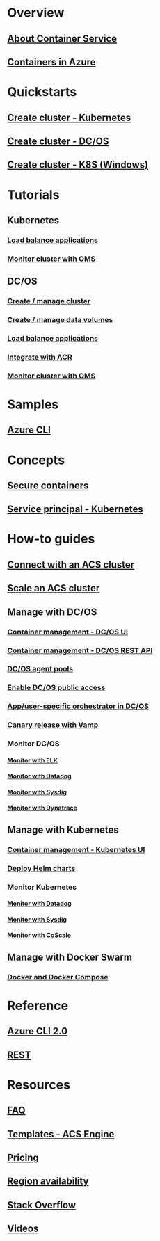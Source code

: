 # Overview
## [About Container Service](container-service-intro.md)
## [Containers in Azure](../virtual-machines/linux/containers.md?toc=%2fazure%2fcontainer-service%2ftoc.json)

# Quickstarts
## [Create cluster - Kubernetes](container-service-kubernetes-walkthrough.md)
## [Create cluster - DC/OS](container-service-dcos-quickstart.md)
## [Create cluster - K8S (Windows)](container-service-kubernetes-windows-walkthrough.md)

# Tutorials
## Kubernetes
### [Load balance applications](container-service-kubernetes-load-balancing.md)
### [Monitor cluster with OMS](container-service-kubernetes-oms.md)
## DC/OS
### [Create / manage cluster](container-service-dcos-manage-tutorial.md)
### [Create / manage data volumes](container-service-dcos-fileshare.md)
### [Load balance applications](container-service-load-balancing.md)
### [Integrate with ACR](container-service-dcos-acr.md)
### [Monitor cluster with OMS](container-service-monitoring-oms.md)

# Samples
## [Azure CLI](cli-samples.md)

# Concepts
## [Secure containers](container-service-security.md)
## [Service principal - Kubernetes](container-service-kubernetes-service-principal.md)

# How-to guides
## [Connect with an ACS cluster](container-service-connect.md)
## [Scale an ACS cluster](container-service-scale.md)
## Manage with DC/OS
### [Container management - DC/OS UI](container-service-mesos-marathon-ui.md)
### [Container management - DC/OS REST API](container-service-mesos-marathon-rest.md)
### [DC/OS agent pools](container-service-dcos-agents.md)
### [Enable DC/OS public access](container-service-enable-public-access.md)
### [App/user-specific orchestrator in DC/OS](container-service-application-specific-marathon.md)
### [Canary release with Vamp](container-service-dcos-vamp-canary-release.md)
### Monitor DC/OS
#### [Monitor with ELK](container-service-monitoring-elk.md)
#### [Monitor with Datadog](container-service-monitoring.md)
#### [Monitor with Sysdig](container-service-monitoring-sysdig.md)
#### [Monitor with Dynatrace](container-service-monitoring-dynatrace.md)
## Manage with Kubernetes
### [Container management - Kubernetes UI](container-service-kubernetes-ui.md)
### [Deploy Helm charts](container-service-kubernetes-helm.md)
### Monitor Kubernetes
#### [Monitor with Datadog](container-service-kubernetes-datadog.md)
#### [Monitor with Sysdig](container-service-kubernetes-sysdig.md)
#### [Monitor with CoScale](container-service-kubernetes-coscale.md)
## Manage with Docker Swarm
### [Docker and Docker Compose](container-service-docker-swarm.md)

# Reference
## [Azure CLI 2.0](/cli/azure/acs)
## [REST](/rest/api/compute/containerservices)

# Resources
## [FAQ](container-service-faq.md)
## [Templates - ACS Engine](https://github.com/Azure/acs-engine)
## [Pricing](https://azure.microsoft.com/pricing/details/container-service/)
## [Region availability](https://azure.microsoft.com/regions/services/)
## [Stack Overflow](http://stackoverflow.com/questions/tagged/azure-container-service)
## [Videos](https://azure.microsoft.com/resources/videos/index/?services=container-service&sort=newest)